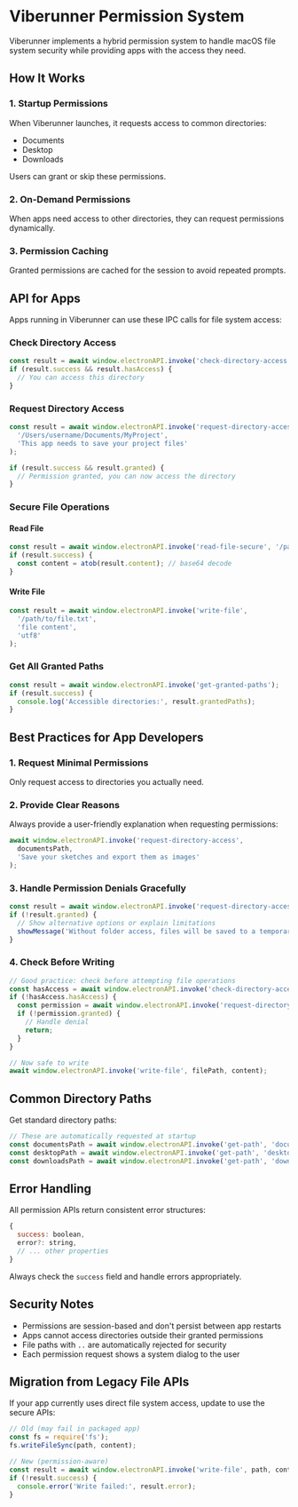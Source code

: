 # Viberunner Permission System

Viberunner implements a hybrid permission system to handle macOS file system security while providing apps with the access they need.

## How It Works

### 1. **Startup Permissions**
When Viberunner launches, it requests access to common directories:
- Documents
- Desktop
- Downloads

Users can grant or skip these permissions.

### 2. **On-Demand Permissions**
When apps need access to other directories, they can request permissions dynamically.

### 3. **Permission Caching**
Granted permissions are cached for the session to avoid repeated prompts.

## API for Apps

Apps running in Viberunner can use these IPC calls for file system access:

### Check Directory Access
```javascript
const result = await window.electronAPI.invoke('check-directory-access', '/path/to/directory');
if (result.success && result.hasAccess) {
  // You can access this directory
}
```

### Request Directory Access
```javascript
const result = await window.electronAPI.invoke('request-directory-access',
  '/Users/username/Documents/MyProject',
  'This app needs to save your project files'
);

if (result.success && result.granted) {
  // Permission granted, you can now access the directory
}
```

### Secure File Operations

#### Read File
```javascript
const result = await window.electronAPI.invoke('read-file-secure', '/path/to/file.txt');
if (result.success) {
  const content = atob(result.content); // base64 decode
}
```

#### Write File
```javascript
const result = await window.electronAPI.invoke('write-file',
  '/path/to/file.txt',
  'file content',
  'utf8'
);
```

### Get All Granted Paths
```javascript
const result = await window.electronAPI.invoke('get-granted-paths');
if (result.success) {
  console.log('Accessible directories:', result.grantedPaths);
}
```

## Best Practices for App Developers

### 1. **Request Minimal Permissions**
Only request access to directories you actually need.

### 2. **Provide Clear Reasons**
Always provide a user-friendly explanation when requesting permissions:
```javascript
await window.electronAPI.invoke('request-directory-access',
  documentsPath,
  'Save your sketches and export them as images'
);
```

### 3. **Handle Permission Denials Gracefully**
```javascript
const result = await window.electronAPI.invoke('request-directory-access', path, reason);
if (!result.granted) {
  // Show alternative options or explain limitations
  showMessage('Without folder access, files will be saved to a temporary location');
}
```

### 4. **Check Before Writing**
```javascript
// Good practice: check before attempting file operations
const hasAccess = await window.electronAPI.invoke('check-directory-access', targetDir);
if (!hasAccess.hasAccess) {
  const permission = await window.electronAPI.invoke('request-directory-access', targetDir, reason);
  if (!permission.granted) {
    // Handle denial
    return;
  }
}

// Now safe to write
await window.electronAPI.invoke('write-file', filePath, content);
```

## Common Directory Paths

Get standard directory paths:
```javascript
// These are automatically requested at startup
const documentsPath = await window.electronAPI.invoke('get-path', 'documents');
const desktopPath = await window.electronAPI.invoke('get-path', 'desktop');
const downloadsPath = await window.electronAPI.invoke('get-path', 'downloads');
```

## Error Handling

All permission APIs return consistent error structures:
```javascript
{
  success: boolean,
  error?: string,
  // ... other properties
}
```

Always check the `success` field and handle errors appropriately.

## Security Notes

- Permissions are session-based and don't persist between app restarts
- Apps cannot access directories outside their granted permissions
- File paths with `..` are automatically rejected for security
- Each permission request shows a system dialog to the user

## Migration from Legacy File APIs

If your app currently uses direct file system access, update to use the secure APIs:

```javascript
// Old (may fail in packaged app)
const fs = require('fs');
fs.writeFileSync(path, content);

// New (permission-aware)
const result = await window.electronAPI.invoke('write-file', path, content);
if (!result.success) {
  console.error('Write failed:', result.error);
}
```